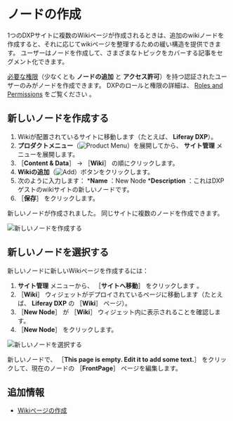 # ノードの作成

1つのDXPサイトに複数のWikiページが作成されるときは、追加のwikiノードを作成すると、それに応じてwikiページを整理するための緩い構造を提供できます。 ユーザーはノードを作成して、さまざまなトピックをカバーする記事をセグメント化できます。

[必要な権限](./wiki-permissions.md)（少なくとも **ノードの追加** と **アクセス許可**）を持つ認証されたユーザーのみがノードを作成できます。 DXPのロールと権限の詳細は、 [Roles and Permissions](https://help.liferay.com/hc/articles/360017895212-Roles-and-Permissions) をご覧ください 。

<a name="新しいノードを作成する" />

## 新しいノードを作成する

1. Wikiが配置されているサイトに移動します（たとえば、 **Liferay DXP**）。
1. **プロダクトメニュー**（![Product Menu](../../images/icon-product-menu.png)）を展開してから、 **サイト管理** メニューを展開します。
1. ［**Content & Data**］ &rarr; ［**Wiki**］ の順にクリックします。
1. **Wikiの追加**（![Add](../../images/icon-add.png)）ボタンをクリックします。
1. 次のように入力します：
    ***Name** ：New Node
    ***Description** ：これはDXPゲストのwikiサイトの新しいノードです。
1. ［**保存**］ をクリックします。

新しいノードが作成されました。 同じサイトに複数のノードを作成できます。

![新しいノードを作成する](./creating-a-node/images/01.png)

<a name="新しいノードを選択する" />

## 新しいノードを選択する

新しいノードに新しいWikiページを作成するには：

1. **サイト管理** メニューから、 ［**サイトへ移動**］ をクリックします 。
1. ［**Wiki**］ ウィジェットがデプロイされているページに移動します（たとえば、 **Liferay DXP** の ［**Wiki**］ ページ）。
1. ［**New Node**］ が ［**Wiki**］ ウィジェット内に表示されることを確認します。
1. ［**New Node**］ をクリックします。

![新しいノードを選択する](./creating-a-node/images/02.png)

新しいノードで、 ［**This page is empty. Edit it to add some text.**］ をクリックして、現在のノードの ［**FrontPage**］ ページを編集します。

<a name="追加情報" />

## 追加情報

* [Wikiページの作成](./creating-wiki-pages.md)
